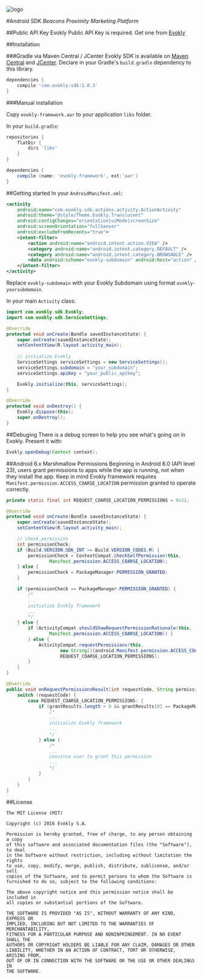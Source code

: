 ![logo](https://evok.ly/wp-content/uploads/2016/06/evo-ost.png)

#Android SDK
*Beacons Proximity Marketing Platform*

##Public API Key
Evokly Public API Key is required. Get one from [Evokly](https://evok.ly)

##Installation

###Gradle via Maven Central / JCenter
Evokly SDK is available on [Maven Central](http://search.maven.org/#search%7Cga%7C1%7Cg%3A%22com.evokly%22) and [JCenter](https://jcenter.bintray.com/com/evokly/sdk/). Declare in your Gradle's `build.gradle` dependency to this library.

```gradle
dependencies {
	compile 'com.evokly:sdk:1.0.3'
}
```

###Manual installation

Copy `evokly-framework.aar` to your application `libs` folder.

In your `build.gradle`:

```gradle
repositories {
    flatDir {
        dirs 'libs'
    }
}

dependencies {
    compile (name: 'evokly-framework', ext:'aar')
}
```

##Getting started
In your `AndroidManifest.xml`:

```xml
<activity
	android:name="com.evokly.sdk.actions.activity.ActionActivity"
	android:theme="@style/Theme.Evokly.Translucent"
	android:configChanges="orientation|uiMode|screenSize"
	android:screenOrientation="fullSensor"
	android:excludeFromRecents="true">
	<intent-filter>
		<action android:name="android.intent.action.VIEW" />
		<category android:name="android.intent.category.DEFAULT" />
		<category android:name="android.intent.category.BROWSABLE" />
		<data android:scheme="evokly-subdomain" android:host="action" />
	</intent-filter>
</activity>
```

Replace `evokly-subdomain` with your Evokly Subdomain using format `evokly-yoursubdomain`.

In your main `Activity` class:

```java
import com.evokly.sdk.Evokly;
import com.evokly.sdk.ServiceSettings;
```

```java
@Override
protected void onCreate(Bundle savedInstanceState) {
	super.onCreate(savedInstanceState);
   	setContentView(R.layout.activity_main);
   	
   	// initialize Evokly
	ServiceSettings serviceSettings = new ServiceSettings();
	serviceSettings.subdomain = "your_subdomain";
	serviceSettings.apiKey = "your_public_apikey";

	Evokly.initialize(this, serviceSettings);
}
```

```java
@Override
protected void onDestroy() {
	Evokly.dispose(this);
	super.onDestroy();
}
```

##Debuging
There is a debug screen to help you see what's going on in Evokly. Present it with:

```java
Evokly.openDebug(Context context);
```
##Android 6.x Marshmallow Permissions
Beginning in Android 6.0 (API level 23), users grant permissions to apps while the app is running, not when they install the app. Keep in mind Evokly framework requires `Manifest.permission.ACCESS_COARSE_LOCATION` permission granted to operate correctly.

```java
private static final int REQUEST_COARSE_LOCATION_PERMISSIONS = 0x21;  

@Override
protected void onCreate(Bundle savedInstanceState) {
	super.onCreate(savedInstanceState);
	setContentView(R.layout.activity_main);

	// check permission
	int permissionCheck;
	if (Build.VERSION.SDK_INT >= Build.VERSION_CODES.M) {
		permissionCheck = ContextCompat.checkSelfPermission(this,
				Manifest.permission.ACCESS_COARSE_LOCATION);
	} else {
		permissionCheck = PackageManager.PERMISSION_GRANTED;
	}

	if (permissionCheck == PackageManager.PERMISSION_GRANTED) {
		/*
		...
		initialize Evokly framework
		...
		*/
	} else {
		if (ActivityCompat.shouldShowRequestPermissionRationale(this,
				Manifest.permission.ACCESS_COARSE_LOCATION)) {
		} else {
			ActivityCompat.requestPermissions(this,
					new String[]{android.Manifest.permission.ACCESS_COARSE_LOCATION},
					REQUEST_COARSE_LOCATION_PERMISSIONS);
		}
	}
}

@Override
public void onRequestPermissionsResult(int requestCode, String permissions[], int[] grantResults) {
	switch (requestCode) {
		case REQUEST_COARSE_LOCATION_PERMISSIONS: {
			if (grantResults.length > 0 && grantResults[0] == PackageManager.PERMISSION_GRANTED) {
				/*
				...
				initialize Evokly framework
				...
				*/
			} else {
				/*
				...
				convince user to grant this permission
				...
				*/
			}
		}
	}
}
```

##License

```
The MIT License (MIT)

Copyright (c) 2016 Evokly S.A.

Permission is hereby granted, free of charge, to any person obtaining a copy
of this software and associated documentation files (the "Software"), to deal
in the Software without restriction, including without limitation the rights
to use, copy, modify, merge, publish, distribute, sublicense, and/or sell
copies of the Software, and to permit persons to whom the Software is
furnished to do so, subject to the following conditions:

The above copyright notice and this permission notice shall be included in
all copies or substantial portions of the Software.

THE SOFTWARE IS PROVIDED "AS IS", WITHOUT WARRANTY OF ANY KIND, EXPRESS OR
IMPLIED, INCLUDING BUT NOT LIMITED TO THE WARRANTIES OF MERCHANTABILITY,
FITNESS FOR A PARTICULAR PURPOSE AND NONINFRINGEMENT. IN NO EVENT SHALL THE
AUTHORS OR COPYRIGHT HOLDERS BE LIABLE FOR ANY CLAIM, DAMAGES OR OTHER
LIABILITY, WHETHER IN AN ACTION OF CONTRACT, TORT OR OTHERWISE, ARISING FROM,
OUT OF OR IN CONNECTION WITH THE SOFTWARE OR THE USE OR OTHER DEALINGS IN
THE SOFTWARE.
```
